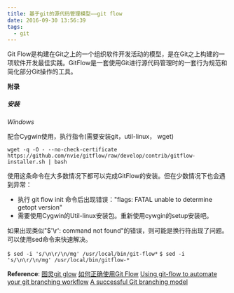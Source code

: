 ```yaml
---
title: 基于git的源代码管理模型——git flow
date: 2016-09-30 13:56:39
tags: 
  - git
---
```




Git Flow是构建在Git之上的一个组织软件开发活动的模型，是在Git之上构建的一项软件开发最佳实践。GitFlow是一套使用Git进行源代码管理时的一套行为规范和简化部分Git操作的工具。

<!-- more -->


**附录**

##### 安装

_Windows_

配合Cygwin使用，执行指令(需要安装git，util-linux， wget)

```
wget -q -O - --no-check-certificate https://github.com/nvie/gitflow/raw/develop/contrib/gitflow-installer.sh | bash
```

使用这条命令在大多数情况下都可以完成GitFlow的安装。但在少数情况下也会遇到异常：

- 执行 git flow init 命令后出现错误："flags: FATAL unable to determine getopt version"
- 需要使用Cygwin的Util-linux安装包。重新使用cywgin的setup安装吧。

如果出现类似"$'\r': command not found"的错误，则可能是换行符出现了问题。可以使用sed命令来快速解决。

`$ sed -i 's/\n\r/\n/mg' /usr/local/bin/git-flow*`
`$ sed -i 's/\n\r/\n/mg' /usr/local/bin/gitflow-*`

**Reference**:
[图灵git glow](http://www.ituring.com.cn/article/56870)
[如何正确使用Git Flow](http://www.cnblogs.com/cnblogsfans/p/5075073.html)
[Using git-flow to automate your git branching workflow](http://jeffkreeftmeijer.com/2010/why-arent-you-using-git-flow/)
[A successful Git branching model](http://nvie.com/posts/a-successful-git-branching-model/)

